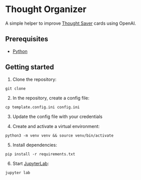 # Thought Organizer

A simple helper to improve [Thought Saver](https://www.thoughtsaver.com/) cards using OpenAI.

## Prerequisites

- [Python](https://www.python.org/downloads/)

## Getting started

1. Clone the repository:

```
git clone
```

2. In the repository, create a config file:

```
cp template.config.ini config.ini
```

3. Update the config file with your credentials

4. Create and activate a virtual environment:

```
python3 -m venv venv && source venv/bin/activate
```

5. Install dependencies:

```
pip install -r requirements.txt
```

6. Start [JupyterLab](https://jupyter.org/):

```
jupyter lab
```
